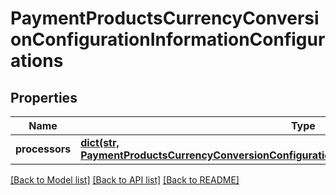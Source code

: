 # PaymentProductsCurrencyConversionConfigurationInformationConfigurations

## Properties
Name | Type | Description | Notes
------------ | ------------- | ------------- | -------------
**processors** | [**dict(str, PaymentProductsCurrencyConversionConfigurationInformationConfigurationsProcessors)**](PaymentProductsCurrencyConversionConfigurationInformationConfigurationsProcessors.md) |  | [optional] 

[[Back to Model list]](../README.md#documentation-for-models) [[Back to API list]](../README.md#documentation-for-api-endpoints) [[Back to README]](../README.md)


